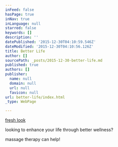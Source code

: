 ```yaml
---
inFeed: false
hasPage: true
inNav: true
inLanguage: null
starred: false
keywords: []
description: ''
datePublished: '2015-12-30T04:10:59.546Z'
dateModified: '2015-12-30T04:10:56.126Z'
title: Better Life
author: []
sourcePath: _posts/2015-12-30-better-life.md
published: true
authors: []
publisher:
  name: null
  domain: null
  url: null
  favicon: null
url: better-life/index.html
_type: WebPage

---
```

[fresh look][0]

looking to enhance your life through better wellness?

massage therapy can help!

[0]: null